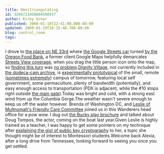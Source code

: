 ```yaml
---
title: Omnitriangulating
id: 3266721058604508937
author: Kirby Urner
published: 2009-01-18T22:41:00.000-08:00
updated: 2009-01-19T18:15:48.706-08:00
blog: control_room
tags: 
---
```


[](http://www.flickr.com/photos/17157315@N00/3208317309/)I drove to [the place on NE 33rd](http://www.flickr.com/photos/17157315@N00/3208313679/) where [the Google Streets car](http://worldgame.blogspot.com/2009/01/phantom-band.html) turned [by the Oregon Food Bank](http://www.flickr.com/photos/17157315@N00/3209260960/), a former client.Google Maps helpfully demarcates [Streets View coverage](http://worldgame.blogspot.com/2008/12/google-street-view.html), when you drag the little person icon onto the map, so [finding this turn](http://www.flickr.com/photos/17157315@N00/3208415679/) was [no problem](http://www.flickr.com/photos/17157315@N00/3208313229/).[Dignity Village](http://mybizmo.blogspot.com/2008/12/checking-global-data.html), not currently included in [the dodeca-cam archive](http://mybizmo.blogspot.com/2008/06/immersion-experience.html), is [experimentally prototypical](http://controlroom.blogspot.com/2006/06/summer-camp.html) of the small, remote ([sometimes extremely](http://controlroom.blogspot.com/2008/06/xrl-meeting-space.html)) campus of tomorrow, featuring local self government, some permaculture, plenty of bandwidth (potentially), and easy enough access to transportation (PDX is adjacent, while the #10 stops right outside [the main gate](http://www.flickr.com/photos/17157315@N00/3208315485/)).Today was bright and cold, with a strong east wind from up the Columbia Gorge.The weather wasn't severe enough to keep us off the water however.  Brenda of Washington DC, and [Leslie of Multnomah's Friendly Care Committee](http://www.flickr.com/photos/17157315@N00/3209163364/in/photostream/) joined us in this Wanderers head office for a pow wow.  I dug out [the Bucky play brochure](http://worldgame.blogspot.com/2008/11/more-adult-education.html) and talked about Doug Tompos, the actor, coming on the boat last year.Given Leslie is highly trained as a teacher, I was happy to get some pointers on my technique after [explaining the gist of public key cryptography](http://www.flickr.com/photos/17157315@N00/3208317995/) to her, a topic she thought might be of interest to Montessori students.Welcome back Alexia, after a long drive from Tennessee, looking forward to seeing you once you get settled.